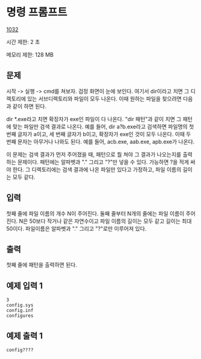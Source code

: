 # 명령 프롬프트

[1032](https://www.acmicpc.net/problem/1032)

시간 제한: 2 초

메모리 제한: 128 MB



## 문제

시작 -> 실행 -> cmd를 쳐보자. 검정 화면이 눈에 보인다. 여기서 dir이라고 치면 그 디렉토리에 있는 서브디렉토리와 파일이 모두 나온다. 이때 원하는 파일을 찾으려면 다음과 같이 하면 된다.

dir *.exe라고 치면 확장자가 exe인 파일이 다 나온다. "dir 패턴"과 같이 치면 그 패턴에 맞는 파일만 검색  결과로 나온다. 예를 들어, dir a?b.exe라고 검색하면 파일명의 첫 번째 글자가 a이고, 세 번째 글자가 b이고, 확장자가  exe인 것이 모두 나온다. 이때 두 번째 문자는 아무거나 나와도 된다. 예를 들어, acb.exe, aab.exe,  apb.exe가 나온다.

이 문제는 검색 결과가 먼저 주어졌을 때, 패턴으로 뭘 쳐야 그 결과가 나오는지를 출력하는 문제이다. 패턴에는 알파벳과  "." 그리고 "?"만 넣을 수 있다. 가능하면 ?을 적게 써야 한다. 그 디렉토리에는 검색 결과에 나온 파일만 있다고 가정하고,  파일 이름의 길이는 모두 같다.



## 입력

첫째 줄에 파일 이름의 개수 N이 주어진다. 둘째 줄부터 N개의 줄에는 파일 이름이 주어진다. N은 50보다 작거나 같은 
자연수이고 파일 이름의 길이는 모두 같고 길이는 최대 50이다. 파일이름은 알파벳과 "." 그리고 "?"로만 이루어져 있다.



## 출력

첫째 줄에 패턴을 출력하면 된다.



## 예제 입력 1

```
3
config.sys
config.inf
configures
```



## 예제 출력 1

```
config????
```
